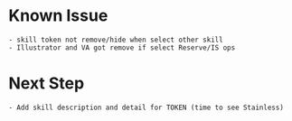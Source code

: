 # Known Issue
    - skill token not remove/hide when select other skill
    - Illustrator and VA got remove if select Reserve/IS ops

# Next Step
    - Add skill description and detail for TOKEN (time to see Stainless)